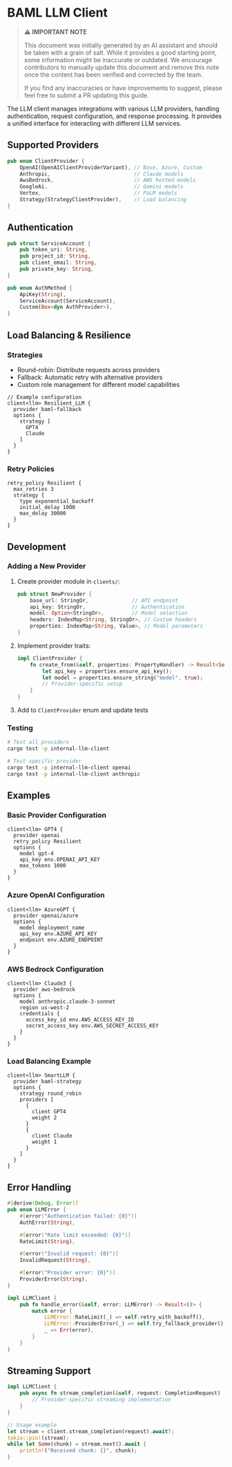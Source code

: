 # BAML LLM Client

> **⚠️ IMPORTANT NOTE**
>
> This document was initially generated by an AI assistant and should be taken with a grain of salt. While it provides a good starting point, some information might be inaccurate or outdated. We encourage contributors to manually update this document and remove this note once the content has been verified and corrected by the team.
>
> If you find any inaccuracies or have improvements to suggest, please feel free to submit a PR updating this guide.

The LLM client manages integrations with various LLM providers, handling authentication, request configuration, and response processing. It provides a unified interface for interacting with different LLM services.

## Supported Providers

```rust
pub enum ClientProvider {
    OpenAI(OpenAIClientProviderVariant), // Base, Azure, Custom
    Anthropic,                           // Claude models
    AwsBedrock,                          // AWS hosted models
    GoogleAi,                            // Gemini models
    Vertex,                              // PaLM models
    Strategy(StrategyClientProvider),    // Load balancing
}
```

## Authentication

```rust
pub struct ServiceAccount {
    pub token_uri: String,
    pub project_id: String,
    pub client_email: String,
    pub private_key: String,
}

pub enum AuthMethod {
    ApiKey(String),
    ServiceAccount(ServiceAccount),
    Custom(Box<dyn AuthProvider>),
}
```

## Load Balancing & Resilience

### Strategies
- Round-robin: Distribute requests across providers
- Fallback: Automatic retry with alternative providers
- Custom role management for different model capabilities

```baml
// Example configuration
client<llm> Resilient_LLM {
  provider baml-fallback
  options {
    strategy [
      GPT4
      Claude
    ]
  }
}
```

### Retry Policies
```baml
retry_policy Resilient {
  max_retries 3
  strategy {
    type exponential_backoff
    initial_delay 1000
    max_delay 30000
  }
}
```

## Development

### Adding a New Provider

1. Create provider module in `clients/`:
   ```rust
   pub struct NewProvider {
       base_url: StringOr,              // API endpoint
       api_key: StringOr,               // Authentication
       model: Option<StringOr>,         // Model selection
       headers: IndexMap<String, StringOr>, // Custom headers
       properties: IndexMap<String, Value>, // Model parameters
   }
   ```

2. Implement provider traits:
   ```rust
   impl ClientProvider {
       fn create_from(&self, properties: PropertyHandler) -> Result<Self> {
           let api_key = properties.ensure_api_key();
           let model = properties.ensure_string("model", true);
           // Provider-specific setup
       }
   }
   ```

3. Add to `ClientProvider` enum and update tests

### Testing

```bash
# Test all providers
cargo test -p internal-llm-client

# Test specific provider
cargo test -p internal-llm-client openai
cargo test -p internal-llm-client anthropic
```

## Examples

### Basic Provider Configuration
```baml
client<llm> GPT4 {
  provider openai
  retry_policy Resilient
  options {
    model gpt-4
    api_key env.OPENAI_API_KEY
    max_tokens 1000
  }
}
```

### Azure OpenAI Configuration
```baml
client<llm> AzureGPT {
  provider openai/azure
  options {
    model deployment_name
    api_key env.AZURE_API_KEY
    endpoint env.AZURE_ENDPOINT
  }
}
```

### AWS Bedrock Configuration
```baml
client<llm> Claude3 {
  provider aws-bedrock
  options {
    model anthropic.claude-3-sonnet
    region us-west-2
    credentials {
      access_key_id env.AWS_ACCESS_KEY_ID
      secret_access_key env.AWS_SECRET_ACCESS_KEY
    }
  }
}
```

### Load Balancing Example
```baml
client<llm> SmartLLM {
  provider baml-strategy
  options {
    strategy round_robin
    providers [
      {
        client GPT4
        weight 2
      }
      {
        client Claude
        weight 1
      }
    ]
  }
}
```

## Error Handling

```rust
#[derive(Debug, Error)]
pub enum LLMError {
    #[error("Authentication failed: {0}")]
    AuthError(String),

    #[error("Rate limit exceeded: {0}")]
    RateLimit(String),

    #[error("Invalid request: {0}")]
    InvalidRequest(String),

    #[error("Provider error: {0}")]
    ProviderError(String),
}

impl LLMClient {
    pub fn handle_error(&self, error: LLMError) -> Result<()> {
        match error {
            LLMError::RateLimit(_) => self.retry_with_backoff(),
            LLMError::ProviderError(_) => self.try_fallback_provider(),
            _ => Err(error),
        }
    }
}
```

## Streaming Support

```rust
impl LLMClient {
    pub async fn stream_completion(&self, request: CompletionRequest) -> Result<impl Stream<Item = CompletionChunk>> {
        // Provider-specific streaming implementation
    }
}

// Usage example
let stream = client.stream_completion(request).await?;
tokio::pin!(stream);
while let Some(chunk) = stream.next().await {
    println!("Received chunk: {}", chunk);
}
```